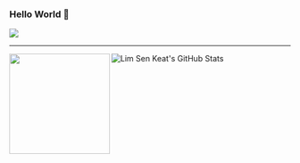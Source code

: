 ### Hello World 👋

![](https://visitor-badge.glitch.me/badge?page_id=github.com/limsenkeat)
***

<img width="180" align='left' src="https://i1.wp.com/www.senkeat.com/wp-content/uploads/2020/07/limsenkeat.png"> ![Lim Sen Keat's GitHub Stats](https://github-readme-stats.vercel.app/api?username=limsenkeat&hide=["stars"]&theme=dark&show_icons=true)




<!--
**limsenkeat/limsenkeat** is a ✨ _special_ ✨ repository because its `README.md` (this file) appears on your GitHub profile.

Here are some ideas to get you started:

- 🔭 I’m currently working on ...
- 🌱 I’m currently learning ...
- 👯 I’m looking to collaborate on ...
- 🤔 I’m looking for help with ...
- 💬 Ask me about ...
- 📫 How to reach me: ...
- 😄 Pronouns: ...
- ⚡ Fun fact: ...
-->
